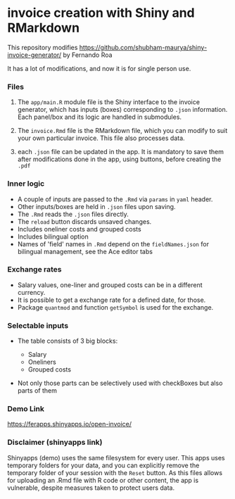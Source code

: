 # invoice creation with Shiny and RMarkdown

This repository modifies https://github.com/shubham-maurya/shiny-invoice-generator/
by Fernando Roa

It has a lot of modifications, and now it is for single person use.

### Files

1. The `app/main.R` module file is the Shiny interface to the invoice generator, which has inputs (boxes) corresponding to
   `.json` information. Each panel/box and its logic are handled in submodules.

2. The `invoice.Rmd` file is the RMarkdown file, which you can modify to suit your own particular invoice. This file also
   processes data.

3. each `.json` file can be updated in the app. It is mandatory
   to save them after modifications done in the app, using buttons, before creating the `.pdf`

### Inner logic

- A couple of inputs are passed to the `.Rmd` via `params` in `yaml` header.
- Other inputs/boxes are held in `.json` files upon saving.
- The `.Rmd` reads the `.json` files directly.
- The `reload` button discards unsaved changes.
- Includes oneliner costs and grouped costs
- Includes bilingual option
- Names of 'field' names in `.Rmd` depend on the `fieldNames.json` for bilingual management, see the Ace editor tabs

### Exchange rates

- Salary values, one-liner and grouped costs can be in a different currency.
- It is possible to get a exchange rate for a defined date, for those.
- Package `quantmod` and function `getSymbol` is used for the exchange.

### Selectable inputs

- The table consists of 3 big blocks:

  - Salary
  - Oneliners
  - Grouped costs

- Not only those parts can be selectively used with checkBoxes but also
  parts of them

### Demo Link

https://ferapps.shinyapps.io/open-invoice/

### Disclaimer (shinyapps link)

Shinyapps (demo) uses the same filesystem for every user. This apps uses temporary folders for your data,
and you can explicitly remove the temporary folder of your session with the `Reset` button.
As this files allows for uploading an .Rmd file with R code or other content, the app is vulnerable, despite
measures taken to protect users data.
